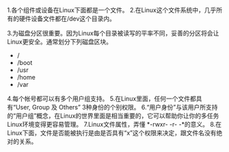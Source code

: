 1.各个组件或设备在Linux下面都是一个文件。
2.在Linux这个文件系统中，几乎所有的硬件设备文件都在/dev这个目录内。

3.为磁盘分区很重要。因为Linux每个目录被读写的平率不同，妥善的分区将会让Linux更安全。通常划分下列磁盘区块。
* /
* /boot
* /usr
* /home
* /var

4.每个帐号都可以有多个用户组支持。
5.在Linux里面，任何一个文件都具有“User, Group 及 Others” 3种身份的个别权限。
6.“用户身份”与该用户所支持的“用户组”概念，在Linux的世界里面是相当重要的，它可以帮助你让你的多任务Linux环境变得更容易管理。
7.Linux文件属性，弄懂 *-rwxr- -r- -*的意义。
8.在Linux下面，文件是否能被执行是由是否具有“x”这个权限来决定，跟文件名没有绝对的关系。
